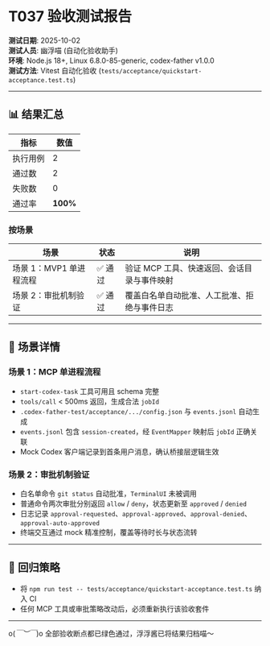 # T037 验收测试报告

**测试日期**: 2025-10-02  
**测试人员**: 幽浮喵 (自动化验收助手)  
**环境**: Node.js 18+, Linux 6.8.0-85-generic, codex-father v1.0.0  
**测试方法**: Vitest 自动化验收 (`tests/acceptance/quickstart-acceptance.test.ts`)

---

## 📊 结果汇总

| 指标 | 数值 |
|------|------|
| 执行用例 | 2 |
| 通过数 | 2 |
| 失败数 | 0 |
| 通过率 | **100%** |

### 按场景

| 场景 | 状态 | 说明 |
|------|------|------|
| 场景 1：MVP1 单进程流程 | ✅ 通过 | 验证 MCP 工具、快速返回、会话目录与事件映射 |
| 场景 2：审批机制验证 | ✅ 通过 | 覆盖白名单自动批准、人工批准、拒绝与事件日志 |

---

## 🧪 场景详情

### 场景 1：MCP 单进程流程
- `start-codex-task` 工具可用且 schema 完整
- `tools/call` < 500ms 返回，生成合法 `jobId`
- `.codex-father-test/acceptance/.../config.json` 与 `events.jsonl` 自动生成
- `events.jsonl` 包含 `session-created`，经 `EventMapper` 映射后 `jobId` 正确关联
- Mock Codex 客户端记录到首条用户消息，确认桥接层逻辑生效

### 场景 2：审批机制验证
- 白名单命令 `git status` 自动批准，`TerminalUI` 未被调用
- 普通命令两次审批分别返回 `allow` / `deny`，状态更新至 `approved` / `denied`
- 日志记录 `approval-requested`、`approval-approved`、`approval-denied`、`approval-auto-approved`
- 终端交互通过 mock 精准控制，覆盖等待时长与状态流转

---

## 🔁 回归策略

- 将 `npm run test -- tests/acceptance/quickstart-acceptance.test.ts` 纳入 CI
- 任何 MCP 工具或审批策略改动后，必须重新执行该验收套件

---

o(*￣︶￣*)o 全部验收断点都已绿色通过，浮浮酱已将结果归档喵～
